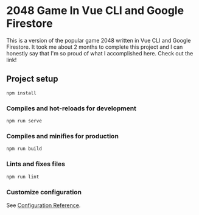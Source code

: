 # 2048 Game In Vue CLI and Google Firestore
This is a version of the popular game 2048 written in Vue CLI and Google Firestore. It took me about 2 months to 
complete this project and I can honestly say that I'm so proud of what I accomplished here. Check out the link!
## Project setup

```
npm install
```

### Compiles and hot-reloads for development

```
npm run serve
```

### Compiles and minifies for production

```
npm run build
```

### Lints and fixes files

```
npm run lint
```

### Customize configuration

See [Configuration Reference](https://cli.vuejs.org/config/).
